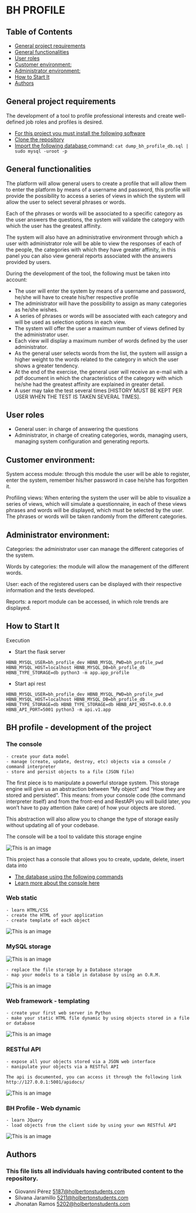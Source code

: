 # BH PROFILE

## Table of Contents

- [General project requirements](https://github.com/SilvanaJ90/bh_profile#general-project-requirements)
- [General functionalities](https://github.com/SilvanaJ90/bh_profile#general-functionalities)
- [User roles](https://github.com/SilvanaJ90/bh_profile#user-roles)
- [Customer environment:](https://github.com/SilvanaJ90/bh_profile#customer-environment)
- [Administrator environment:](https://github.com/SilvanaJ90/bh_profile#administrator-environment)
- [How to Start It](https://github.com/SilvanaJ90/bh_profile#how-to-start-it)
- [Authors](https://github.com/SilvanaJ90/bh_profile#authors)


## General project requirements

The development of a tool to profile professional interests and create well-defined job roles and profiles is desired. 


- [For this project you must install the following software ](https://github.com/SilvanaJ90/bh_profile/blob/main/requirements/install.txt)
- [Clone the repository ](https://github.com/SilvanaJ90/bh_profile.git)
- [Import the following database ](https://github.com/SilvanaJ90/bh_profile/blob/main/requirements/dump_bh_profile_db.sql)
command: ```cat dump_bh_profile_db.sql | sudo mysql -uroot -p```


## General functionalities

The platform will allow general users to create a profile that will allow them to enter the platform by means of a username and password, this profile will provide the possibility to access a series of views in which the system will allow the user to select several phrases or words.

Each of the phrases or words will be associated to a specific category as the user answers the questions, the system will validate the category with which the user has the greatest affinity.

The system will also have an administrative environment through which a user with administrator role will be able to view the responses of each of the people, the categories with which they have greater affinity, in this panel you can also view general reports associated with the answers provided by users.

During the development of the tool, the following must be taken into account:

- The user will enter the system by means of a username and password, he/she will have to create his/her respective profile
- The administrator will have the possibility to assign as many categories as he/she wishes.
- A series of phrases or words will be associated with each category and will be used as selection options in each view.
- The system will offer the user a maximum number of views defined by the administrator user.
- Each view will display a maximum number of words defined by the user administrator.
- As the general user selects words from the list, the system will assign a higher weight to the words related to the category in which the user shows a greater tendency.
- At the end of the exercise, the general user will receive an e-mail with a pdf document in which the characteristics of the category with which he/she had the greatest affinity are explained in greater detail.
- A user may take the test several times [HISTORY MUST BE KEPT PER USER WHEN THE TEST IS TAKEN SEVERAL TIMES].

## User roles

- General user: in charge of answering the questions
- Administrator, in charge of creating categories, words, managing users, managing system configuration and generating reports.

## Customer environment: 

System access module: through this module the user will be able to register, enter the system, remember his/her password in case he/she has forgotten it.

Profiling views: When entering the system the user will be able to visualize a series of views, which will simulate a questionnaire, in each of these views phrases and words will be displayed, which must be selected by the user. The phrases or words will be taken randomly from the different categories.

## Administrator environment:

Categories: the administrator user can manage the different categories of the system.

Words by categories: the module will allow the management of the different words.

User: each of the registered users can be displayed with their respective information and the tests developed.

Reports: a report module can be accessed, in which role trends are displayed.

## How to Start It
Execution
- Start the flask server
```
HBNB_MYSQL_USER=bh_profile_dev HBNB_MYSQL_PWD=bh_profile_pwd HBNB_MYSQL_HOST=localhost HBNB_MYSQL_DB=bh_profile_db HBNB_TYPE_STORAGE=db python3 -m app.app_profile
```
- Start api rest
```
HBNB_MYSQL_USER=bh_profile_dev HBNB_MYSQL_PWD=bh_profile_pwd HBNB_MYSQL_HOST=localhost HBNB_MYSQL_DB=bh_profile_db HBNB_TYPE_STORAGE=db HBNB_TYPE_STORAGE=db HBNB_API_HOST=0.0.0.0 HBNB_API_PORT=5001 python3 -m api.v1.app
```

## BH profile - development of the project

### The console


    - create your data model
    - manage (create, update, destroy, etc) objects via a console / command interpreter
    - store and persist objects to a file (JSON file)

The first piece is to manipulate a powerful storage system. This storage engine will give us an abstraction between “My object” and “How they are stored and persisted”. This means: from your console code (the command interpreter itself) and from the front-end and RestAPI you will build later, you won’t have to pay attention (take care) of how your objects are stored.

This abstraction will also allow you to change the type of storage easily without updating all of your codebase.

The console will be a tool to validate this storage engine

![This is an image](https://github.com/SilvanaJ90/bh_profile/blob/main/img/console.png)

This project has a console that allows you to create, update, delete, insert data into 
- [The database using the following commands ](https://github.com/SilvanaJ90/bh_profile/blob/main/requirements/console_mysql.txt)
- [Learn more about the console here ](https://github.com/SilvanaJ90/bh_profile/blob/main/requirements/console.txt)


### Web static


    - learn HTML/CSS
    - create the HTML of your application
    - create template of each object


![This is an image](https://github.com/SilvanaJ90/bh_profile/blob/main/img/web-static.png)

### MySQL storage

![This is an image](https://github.com/SilvanaJ90/bh_profile/blob/main/img/db.png)

    - replace the file storage by a Database storage
    - map your models to a table in database by using an O.R.M.

![This is an image](https://github.com/SilvanaJ90/bh_profile/blob/main/img/mysql.png)

### Web framework - templating

    - create your first web server in Python
    - make your static HTML file dynamic by using objects stored in a file or database

![This is an image](https://github.com/SilvanaJ90/bh_profile/blob/main/img/framework.png)

### RESTful API

    - expose all your objects stored via a JSON web interface
    - manipulate your objects via a RESTful API
    
    The api is documented, you can access it through the following link http://127.0.0.1:5001/apidocs/

![This is an image](https://github.com/SilvanaJ90/bh_profile/blob/main/img/api.png)

### BH Profile - Web dynamic
    - learn JQuery
    - load objects from the client side by using your own RESTful API

![This is an image](https://github.com/SilvanaJ90/bh_profile/blob/main/img/dynamic.png)


## Authors
### This file lists all individuals having contributed content to the repository.
- Giovanni Pérez <5187@holbertonstudents.com>
- Silvana Jaramillo <5211@holbertonstudents.com>
- Jhonatan Ramos <5202@holbertonstudents.com>
